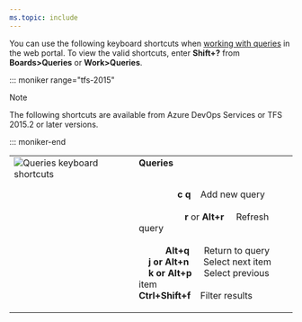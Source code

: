 ```yaml
---
ms.topic: include
---
```



<a id="queries-web-portal-shortcuts"></a>

You can use the following keyboard shortcuts when [working with queries](/azure/devops/boards/queries/using-queries) in the web portal. To view the valid shortcuts, enter **Shift+?** from **Boards>Queries** or **Work>Queries**. 

::: moniker range="tfs-2015"  
>[!NOTE]  
>The following shortcuts are available from Azure DevOps Services or TFS 2015.2 or later versions.  

::: moniker-end  

<table width="70%">
<tbody valign="top">
<tr>
<td><img src="/azure/devops/_shared/media/keyboard-shortcuts/queries-new-shortcut.png" alt="Queries keyboard shortcuts"/></td>
<td>
<strong>Queries</strong><br/><br/>

&nbsp;&nbsp;&nbsp;&nbsp;&nbsp;&nbsp;&nbsp;&nbsp;&nbsp;&nbsp;&nbsp;&nbsp;&nbsp;&nbsp;&nbsp;&nbsp;**c q**&nbsp;&nbsp;&nbsp;&nbsp;Add new query<br/>
<br/>
&nbsp;&nbsp;&nbsp;&nbsp;&nbsp;&nbsp;&nbsp;&nbsp;&nbsp;&nbsp;&nbsp;&nbsp;&nbsp;&nbsp;&nbsp;&nbsp;&nbsp;&nbsp;&nbsp;**r** or **Alt+r**&nbsp;&nbsp;&nbsp;&nbsp;&nbsp;Refresh query<br/><br/>
&nbsp;&nbsp;&nbsp;&nbsp;&nbsp;&nbsp;&nbsp;&nbsp;&nbsp;&nbsp;&nbsp;**Alt+q**&nbsp;&nbsp;&nbsp;&nbsp;&nbsp;&nbsp;Return to query<br/> 
&nbsp;&nbsp;&nbsp;&nbsp;**j or Alt+n**&nbsp;&nbsp;&nbsp;&nbsp;&nbsp;&nbsp;Select next item<br/>
&nbsp;&nbsp;&nbsp;&nbsp;**k or Alt+p**&nbsp;&nbsp;&nbsp;&nbsp;&nbsp;Select previous item<br/>
**Ctrl+Shift+f**&nbsp;&nbsp;&nbsp;&nbsp;Filter results<br/>
</td>
</tr>
</tbody>
</table>

